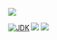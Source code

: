 [![](https://github.com/wutsi/wutsi-mono/actions/workflows/wutsi-blog-service-master.yml/badge.svg)](https://github.com/wutsi/wutsi-mono/actions/workflows/wutsi-blog-service-master.yml)

[![JDK](https://img.shields.io/badge/jdk-17-brightgreen.svg)](https://jdk.java.net/17/)
[![](https://img.shields.io/badge/maven-3.6-brightgreen.svg)](https://maven.apache.org/download.cgi)
![](https://img.shields.io/badge/language-kotlin-blue.svg)
